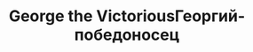 ---
title: ['George the Victorious', 'Георгий-победоносец']
categories: [transport, smallObjects, concepts]
designEnd: 2011
---